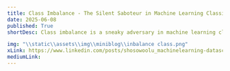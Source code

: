 ```yaml
---
title: Class Imbalance - The Silent Saboteur in Machine Learning Classification  
date: 2025-06-08
published: True
shortDesc: Class imbalance is a sneaky adversary in machine learning classification, tilting models to favour majority classes while sidelining the underdogs. Picture a chatbot acing common “greeting” queries but fumbling rare “technical support” requests, or an image classifier nailing “cat” photos but missing “rare bird” species. 

img: "\\static\\assets\\img\\miniblog\\inbalance class.png"
xLink: https://www.linkedin.com/posts/shosowoolu_machinelearning-datascience-ai-activity-7337469811653832704-wqoI?utm_source=share&utm_medium=member_desktop&rcm=ACoAAAkfFqUBQNln1gddJcFMCxnGTNNpqvCPw5M
mediumLink: 
---
```

